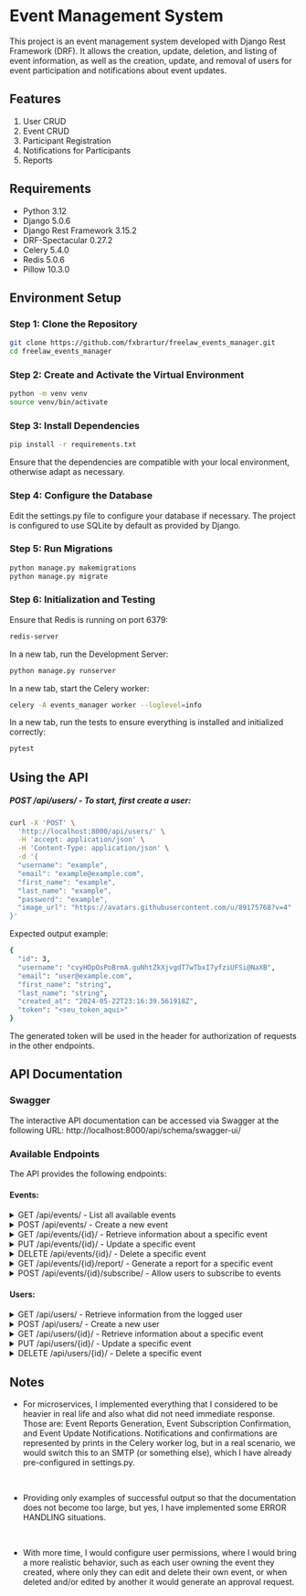 # Event Management System

This project is an event management system developed with Django Rest Framework (DRF). It allows the creation, update, deletion, and listing of event information, as well as the creation, update, and removal of users for event participation and notifications about event updates.

## Features

1. User CRUD
2. Event CRUD
3. Participant Registration
4. Notifications for Participants
5. Reports

## Requirements

- Python 3.12
- Django 5.0.6
- Django Rest Framework 3.15.2
- DRF-Spectacular 0.27.2
- Celery 5.4.0
- Redis 5.0.6
- Pillow 10.3.0

## Environment Setup

### Step 1: Clone the Repository

```bash
git clone https://github.com/fxbrartur/freelaw_events_manager.git
cd freelaw_events_manager
```

### Step 2: Create and Activate the Virtual Environment

```bash
python -m venv venv
source venv/bin/activate
```
### Step 3: Install Dependencies

```bash
pip install -r requirements.txt
```

Ensure that the dependencies are compatible with your local environment, otherwise adapt as necessary.

### Step 4: Configure the Database

Edit the settings.py file to configure your database if necessary. The project is configured to use SQLite by default as provided by Django.

### Step 5: Run Migrations

```bash
python manage.py makemigrations
python manage.py migrate
```

### Step 6: Initialization and Testing

Ensure that Redis is running on port 6379:
```bash
redis-server
```

In a new tab, run the Development Server:
```bash
python manage.py runserver
```

In a new tab, start the Celery worker:
```bash
celery -A events_manager worker --loglevel=info
```

In a new tab, run the tests to ensure everything is installed and initialized correctly:
```bash
pytest
```

## Using the API

##### POST /api/users/ - To start, first create a user:
``` bash
curl -X 'POST' \
  'http://localhost:8000/api/users/' \
  -H 'accept: application/json' \
  -H 'Content-Type: application/json' \
  -d '{
  "username": "example",
  "email": "example@example.com",
  "first_name": "example",
  "last_name": "example",
  "password": "example",
  "image_url": "https://avatars.githubusercontent.com/u/89175768?v=4"
}'
```
Expected output example:
``` bash
{
  "id": 3,
  "username": "cvyHOpOsPoBrmA.guNhtZkXjvgdT7wTbxI7yfziUFSi@NaXB",
  "email": "user@example.com",
  "first_name": "string",
  "last_name": "string",
  "created_at": "2024-05-22T23:16:39.561918Z",
  "token": "<seu_token_aqui>"
}
```
The generated token will be used in the header for authorization of requests in the other endpoints.

## API Documentation

### Swagger
The interactive API documentation can be accessed via Swagger at the following URL: http://localhost:8000/api/schema/swagger-ui/

### Available Endpoints

The API provides the following endpoints:

#### Events: 

<details>
  <summary>GET /api/events/ - List all available events</summary>

Example request:
``` bash
curl -X 'GET' \
  'http://localhost:8000/api/events/' \
  -H 'accept: application/json' \
  -H 'Authorization: Token <seu_token_aqui>'
```

Expected output example:

``` bash
[
  {
    "id": 2,
    "title": "string",
    "description": "string",
    "date": "2024-06-21",
    "time": "20:01:00",
    "location": "ali",
    "created_at": "2024-06-20T21:49:28.119172Z",
    "updated_at": "2024-06-21T16:07:16.073321Z"
  },
  {
    "id": 3,
    "title": "Test",
    "description": "test",
    "date": "2025-06-22",
    "time": "20:21:00",
    "location": "acula",
    "created_at": "2024-06-20T21:49:41.620780Z",
    "updated_at": "2024-06-20T21:52:19.406385Z"
  }
]
```
</details>

<details>
  <summary>POST /api/events/ - Create a new event</summary>

Example request:
``` bash
curl -X 'POST' \
  'http://localhost:8000/api/events/' \
  -H 'accept: application/json' \
  -H 'Authorization: Token <seu_token_aqui>' \
  -H 'Content-Type: application/json' \
  -d '{
  "title": "string",
  "description": "string",
  "date": "2024-06-21",
  "time": "20:21",
  "location": "string"
}'
```

Expected output example:

``` bash
{
  "id": 5,
  "title": "string",
  "description": "string",
  "date": "2024-06-21",
  "time": "20:21:00",
  "location": "string",
  "created_at": "2024-06-21T16:25:24.533303Z",
  "updated_at": "2024-06-21T16:25:24.533326Z"
}
```

</details>

<details>
  <summary>GET /api/events/{id}/ - Retrieve information about a specific event</summary>

Example request:
``` bash
curl -X 'GET' \
  'http://localhost:8000/api/events/1/' \
  -H 'accept: application/json' \
  -H 'Authorization: Token <seu_token_aqui>'
```

Expected output example:
``` bash
{
  "id": 1,
  "title": "Evento Teste",
  "description": "Descrição do evento",
  "date": "2024-06-22",
  "time": "15:00:00",
  "location": "Local do evento",
  "created_at": "2024-06-20T20:00:00.000000Z",
  "updated_at": "2024-06-21T15:00:00.000000Z"
}
```
</details>

<details>
  <summary>PUT /api/events/{id}/ - Update a specific event</summary>

Example request:
```bash
curl -X 'PUT' \
  'http://localhost:8000/api/events/2/' \
  -H 'accept: application/json' \
  -H 'Authorization: Token <seu_token_aqui>' \
  -H 'Content-Type: application/json' \
  -d '{
  "title": "string",
  "description": "string",
  "date": "2024-04-24",
  "time": "20:01",
  "location": "local1"
}'
```

Expected output example:
``` bash
{
  "id": 2,
  "title": "string",
  "description": "string",
  "date": "2024-06-21",
  "time": "20:01:00",
  "location": "local1",
  "created_at": "2021-03-03T21:49:28.119172Z",
  "updated_at": "2024-04-24T16:32:11.832852Z"
}
```

</details>

<details>
  <summary>DELETE /api/events/{id}/ - Delete a specific event</summary>

Example request:
```bash
curl -X 'DELETE' \
  'http://localhost:8000/api/events/3/' \
  -H 'accept: */*' \
  -H 'Authorization: Token <seu_token_aqui>' \
```

Expected output example:
``` bash
status = 204 - No response body
```

</details>

<details>
  <summary>GET /api/events/{id}/report/ - Generate a report for a specific event</summary>

Example request:
```bash
curl -X 'GET' \
  'http://localhost:8000/api/events/4/report/' \
  -H 'accept: application/json' \
  -H 'Authorization: Token <seu_token_aqui>'
```
Expected output example:
``` bash
{
  "event": "event1",
  "participant_count": 2,
  "participants": [
    {
      "first_name": "ela",
      "last_name": "dela",
      "email": "nela@example.com",
      "image": ""
    },
    {
      "first_name": "ele",
      "last_name": "dele",
      "email": "nele@example.com",
      "image": "profile_pics/156056254v4"
    }
  ]
}
```

</details>

<details>
  <summary>POST /api/events/{id}/subscribe/ - Allow users to subscribe to events</summary>

Example request:
```bash
curl -X 'POST' \
  'http://localhost:8000/api/events/2/subscribe/' \
  -H 'accept: application/json' \
  -H 'Authorization: Token <seu_token_aqui>>' \
  -d ''
```

Expected output example:
``` bash
{
  "status": "subscribed"
}
```

</details>

#### Users:

<details>
  <summary>GET /api/users/ - Retrieve information from the logged user</summary>

Example request:
```bash
curl -X 'GET' \
  'http://localhost:8000/api/users/' \
  -H 'accept: application/json' \
  -H 'Authorization: Token <seu_token_aqui>'
```

Expected output example:
``` bash
[
  {
    "id": 3,
    "username": "cvyHOpOsPoBrmA.guNhtZkXjvgdT7wTbxI7yfziUFSi@NaXB",
    "email": "user@example.com",
    "first_name": "string",
    "last_name": "string",
    "created_at": "2024-03-11T11:56:39.561918Z",
    "token": "<seu_token_aqui>"
  }
]
```
</details>  
<details>
  <summary>POST /api/users/ - Create a new user</summary>

Example request:
``` bash
curl -X 'POST' \
  'http://localhost:8000/api/users/' \
  -H 'accept: application/json' \
  -H 'Content-Type: application/json' \
  -d '{
  "username": "example",
  "email": "example@example.com",
  "first_name": "example",
  "last_name": "example",
  "password": "example",
  "image_url": "https://avatars.githubusercontent.com/u/89175768?v=4"
}'
```

Expected output example:
``` bash
{
  "id": 3,
  "username": "cvyHOpOsPoBrmA.guNhtZkXjvgdT7wTbxI7yfziUFSi@NaXB",
  "email": "user@example.com",
  "first_name": "string",
  "last_name": "string",
  "created_at": "2023-02-11T23:16:39.561918Z",
  "token": "<seu_token_aqui>"
}
```
The generated token will be used in the header for authorization of requests in the other endpoints.
</details>  

<details>
  <summary>GET /api/users/{id}/ - Retrieve information about a specific event</summary>
Administrative endpoint, for a superadmin to manage the software's users in a near future:

Example request:
```bash
curl -X 'GET' \
  'http://localhost:8000/api/users/3/' \
  -H 'accept: application/json' \
  -H 'Authorization: Token <seu_token_aqui>'
```

Expected output example:

```bash
{
  "id": 3,
  "username": "cvyHOpOsPoBrmA.guNhtZkXjvgdT7wTbxI7yfziUFSi@NaXB",
  "email": "user@example.com",
  "first_name": "string",
  "last_name": "string",
  "created_at": "2023-02-11T23:16:39.561918Z",
  "token": "<seu_token_aqui>"
}
```

</details>  

<details>
  <summary>PUT /api/users/{id}/ - Update a specific event</summary>

Example request:
```bash
curl -X 'PUT' \
  'http://localhost:8000/api/users/3/' \
  -H 'accept: application/json' \
  -H 'Authorization: Token <seu_token_aqui>' \
  -H 'Content-Type: application/json' \
  -d '{
  "username": "123",
  "email": "user@example.com",
  "first_name": "string",
  "last_name": "string",
  "password": "string"
}'
```

Expected output example:

```bash
{
  "id": 3,
  "username": "123",
  "email": "user@example.com",
  "first_name": "string",
  "last_name": "string",
  "created_at": "2024-06-21T14:56:39.561918Z",
  "token": <seu_token_aqui>
}
```

</details>  

<details>
  <summary>DELETE /api/users/{id}/ - Delete a specific event</summary>

Example request:
```bash
curl -X 'DELETE' \
  'http://localhost:8000/api/users/3/' \
  -H 'accept: */*' \
  -H 'Authorization: Token <seu_token_aqui>' \
```

Expected output example:
```bash
status = 204 - No response body
```

</details>  

## Notes

- For microservices, I implemented everything that I considered to be heavier in real life and also what did not need immediate response. Those are: Event Reports Generation, Event Subscription Confirmation, and Event Update Notifications. Notifications and confirmations are represented by prints in the Celery worker log, but in a real scenario, we would switch this to an SMTP (or something else), which I have already pre-configured in settings.py.

<br>

- Providing only examples of successful output so that the documentation does not become too large, but yes, I have implemented some ERROR HANDLING situations.

<br>

- With more time, I would configure user permissions, where I would bring a more realistic behavior, such as each user owning the event they created, where only they can edit and delete their own event, or when deleted and/or edited by another it would generate an approval request.
